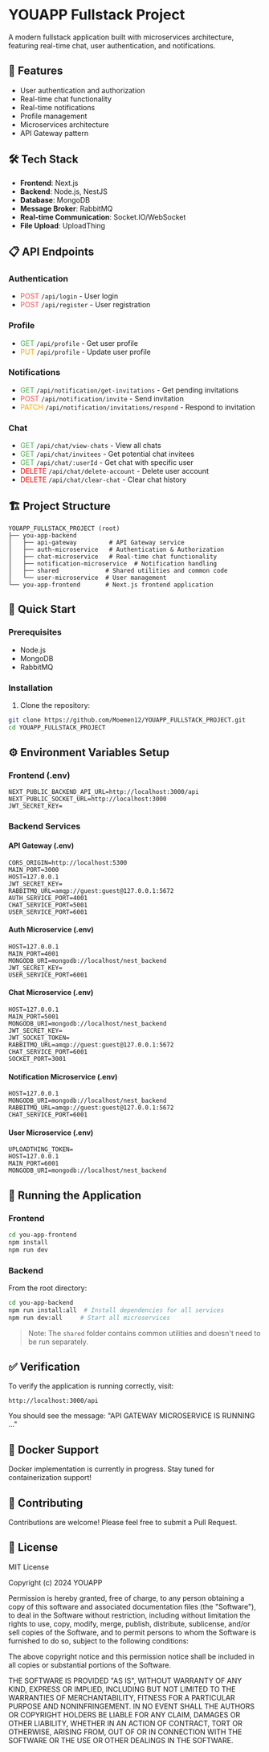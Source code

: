 # YOUAPP Fullstack Project

A modern fullstack application built with microservices architecture, featuring real-time chat, user authentication, and notifications.

## 🚀 Features

- User authentication and authorization
- Real-time chat functionality
- Real-time notifications
- Profile management
- Microservices architecture
- API Gateway pattern

## 🛠️ Tech Stack

- **Frontend**: Next.js
- **Backend**: Node.js, NestJS
- **Database**: MongoDB
- **Message Broker**: RabbitMQ
- **Real-time Communication**: Socket.IO/WebSocket
- **File Upload**: UploadThing

## 📋 API Endpoints

### Authentication
- <span style="color: #FF4D4D">POST</span> `/api/login` - User login
- <span style="color: #FF4D4D">POST</span> `/api/register` - User registration

### Profile
- <span style="color: #4CAF50">GET</span> `/api/profile` - Get user profile
- <span style="color: #FFA500">PUT</span> `/api/profile` - Update user profile

### Notifications
- <span style="color: #4CAF50">GET</span> `/api/notification/get-invitations` - Get pending invitations
- <span style="color: #FF4D4D">POST</span> `/api/notification/invite` - Send invitation
- <span style="color: #FFA500">PATCH</span> `/api/notification/invitations/respond` - Respond to invitation

### Chat
- <span style="color: #4CAF50">GET</span> `/api/chat/view-chats` - View all chats
- <span style="color: #4CAF50">GET</span> `/api/chat/invitees` - Get potential chat invitees
- <span style="color: #4CAF50">GET</span> `/api/chat/:userId` - Get chat with specific user
- <span style="color: #FF0000">DELETE</span> `/api/chat/delete-account` - Delete user account
- <span style="color: #FF0000">DELETE</span> `/api/chat/clear-chat` - Clear chat history

## 🏗️ Project Structure

```
YOUAPP_FULLSTACK_PROJECT (root)
├── you-app-backend
│   ├── api-gateway         # API Gateway service
│   ├── auth-microservice   # Authentication & Authorization
│   ├── chat-microservice   # Real-time chat functionality
│   ├── notification-microservice  # Notification handling
│   ├── shared             # Shared utilities and common code
│   └── user-microservice  # User management
└── you-app-frontend       # Next.js frontend application
```

## 🚦 Quick Start

### Prerequisites
- Node.js
- MongoDB
- RabbitMQ

### Installation

1. Clone the repository:
```bash
git clone https://github.com/Moemen12/YOUAPP_FULLSTACK_PROJECT.git
cd YOUAPP_FULLSTACK_PROJECT
```

## ⚙️ Environment Variables Setup

### Frontend (.env)
```env
NEXT_PUBLIC_BACKEND_API_URL=http://localhost:3000/api
NEXT_PUBLIC_SOCKET_URL=http://localhost:3000
JWT_SECRET_KEY=
```

### Backend Services

#### API Gateway (.env)
```env
CORS_ORIGIN=http://localhost:5300
MAIN_PORT=3000
HOST=127.0.0.1
JWT_SECRET_KEY=
RABBITMQ_URL=amqp://guest:guest@127.0.0.1:5672
AUTH_SERVICE_PORT=4001
CHAT_SERVICE_PORT=5001
USER_SERVICE_PORT=6001
```

#### Auth Microservice (.env)
```env
HOST=127.0.0.1
MAIN_PORT=4001
MONGODB_URI=mongodb://localhost/nest_backend
JWT_SECRET_KEY=
USER_SERVICE_PORT=6001
```

#### Chat Microservice (.env)
```env
HOST=127.0.0.1
MAIN_PORT=5001
MONGODB_URI=mongodb://localhost/nest_backend
JWT_SECRET_KEY=
JWT_SOCKET_TOKEN=
RABBITMQ_URL=amqp://guest:guest@127.0.0.1:5672
CHAT_SERVICE_PORT=6001
SOCKET_PORT=3001
```

#### Notification Microservice (.env)
```env
HOST=127.0.0.1
MONGODB_URI=mongodb://localhost/nest_backend
RABBITMQ_URL=amqp://guest:guest@127.0.0.1:5672
CHAT_SERVICE_PORT=6001
```

#### User Microservice (.env)
```env
UPLOADTHING_TOKEN=
HOST=127.0.0.1
MAIN_PORT=6001
MONGODB_URI=mongodb://localhost/nest_backend
```

## 🚀 Running the Application

### Frontend
```bash
cd you-app-frontend
npm install
npm run dev
```

### Backend
From the root directory:
```bash
cd you-app-backend
npm run install:all  # Install dependencies for all services
npm run dev:all     # Start all microservices
```

> Note: The `shared` folder contains common utilities and doesn't need to be run separately.

## ✅ Verification

To verify the application is running correctly, visit:
```
http://localhost:3000/api
```
You should see the message: "API GATEWAY MICROSERVICE IS RUNNING ..."

## 🐳 Docker Support

Docker implementation is currently in progress. Stay tuned for containerization support!

## 🤝 Contributing

Contributions are welcome! Please feel free to submit a Pull Request.

## 📄 License

MIT License

Copyright (c) 2024 YOUAPP

Permission is hereby granted, free of charge, to any person obtaining a copy
of this software and associated documentation files (the "Software"), to deal
in the Software without restriction, including without limitation the rights
to use, copy, modify, merge, publish, distribute, sublicense, and/or sell
copies of the Software, and to permit persons to whom the Software is
furnished to do so, subject to the following conditions:

The above copyright notice and this permission notice shall be included in all
copies or substantial portions of the Software.

THE SOFTWARE IS PROVIDED "AS IS", WITHOUT WARRANTY OF ANY KIND, EXPRESS OR
IMPLIED, INCLUDING BUT NOT LIMITED TO THE WARRANTIES OF MERCHANTABILITY,
FITNESS FOR A PARTICULAR PURPOSE AND NONINFRINGEMENT. IN NO EVENT SHALL THE
AUTHORS OR COPYRIGHT HOLDERS BE LIABLE FOR ANY CLAIM, DAMAGES OR OTHER
LIABILITY, WHETHER IN AN ACTION OF CONTRACT, TORT OR OTHERWISE, ARISING FROM,
OUT OF OR IN CONNECTION WITH THE SOFTWARE OR THE USE OR OTHER DEALINGS IN THE
SOFTWARE.

